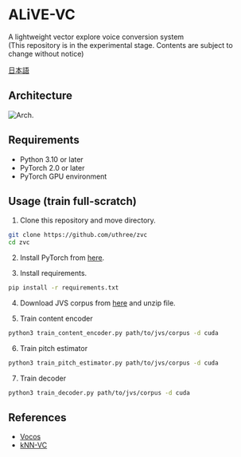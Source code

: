 # ALiVE-VC
A lightweight vector explore voice conversion system  
(This repository is in the experimental stage. Contents are subject to change without notice)

[日本語](https://github.com/uthree/zvc/blob/main/documents/readme_ja.md)

## Architecture
![Arch.](https://github.com/uthree/zvc/blob/main/documents/architecture.png)

## Requirements
- Python 3.10 or later
- PyTorch 2.0 or later
- PyTorch GPU environment

## Usage (train full-scratch)
1. Clone this repository and move directory.
```sh
git clone https://github.com/uthree/zvc
cd zvc
```

2. Install  PyTorch from
[here](https://pytorch.org).

3. Install requirements.
```sh
pip install -r requirements.txt
```

4. Download JVS corpus from [here](https://sites.google.com/site/shinnosuketakamichi/research-topics/jvs_corpus) and unzip file.

5. Train content encoder
```sh
python3 train_content_encoder.py path/to/jvs/corpus -d cuda
```

6. Train pitch estimator
```sh
python3 train_pitch_estimator.py path/to/jvs/corpus -d cuda
```

7. Train decoder
```sh
python3 train_decoder.py path/to/jvs/corpus -d cuda
```



## References
- [Vocos](https://arxiv.org/abs/2306.00814)
- [kNN-VC](https://arxiv.org/abs/2305.18975)
